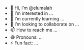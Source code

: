- 👋 Hi, I’m @elumalah
- 👀 I’m interested in ...
- 🌱 I’m currently learning ...
- 💞️ I’m looking to collaborate on ...
- 📫 How to reach me ...
- 😄 Pronouns: ...
- ⚡ Fun fact: ...

<!---
elumalah/elumalah is a ✨ special ✨ repository because its `README.md` (this file) appears on your GitHub profile.
You can click the Preview link to take a look at your changes.
--->
